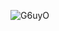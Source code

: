 ![G6uyO](https://user-images.githubusercontent.com/76423272/162609246-e40b5c83-96ae-46b0-a612-06e29bd5c7ed.png)
